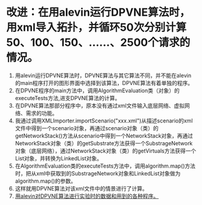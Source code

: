 # 改进：在用alevin运行DPVNE算法时，用xml导入拓扑，并循环50次分别计算50、100、150、……、2500个请求的情况。

1. 用alevin运行DPVNE算法时，DPVNE算法与其它算法不同，并不能在alevin的main程序打开的图形界面中选择到该算法，DPVNE算法有着单独的程序。
2. 在DPVNE程序的main方法中，调用AlgorithmEvaluation类（对象）的executeTests方法,进支DPVNE算法的计算。
3. 在DPVNE算法那部分程序中，原本没有通过xml文件输入底层网络、虚拟网络、需求的功能。
4. 我通过调用XMLImporter.importScenario("xxx.xml")从描述scenario的xml文件中得到一个scenario对象，再通过scenario对象（类）的getNetworkStack()方法从scenario中得到一个NetworkStack对象，再通过NetworkStack对象（类）的getSubstrate方法获得一个SubstrageNetwork对象（底层网络），通过NetworkStack对象（类）的getVirtuals方法获得一个List<VirtualNetwork>对象，并转换为LinkedList<VirtualNetwork>对象。
5. 在AlgorithmEvaluation类的executeTests方法中，调用algorithm.map()方法时，把从xml中获取到的SubstrageNetwork对象和LinkedList<VirtualNetwork>对象做为algorithm.map()的参数。
6. 这样就用DPVNE算法对该xml文件中的情景进行了计算。
7. [用alevin对DPVNE算法进行实验时的数据和用到的各种程序。](https://github.com/KeepTheBeats/DPVNE_alevin_experi)

